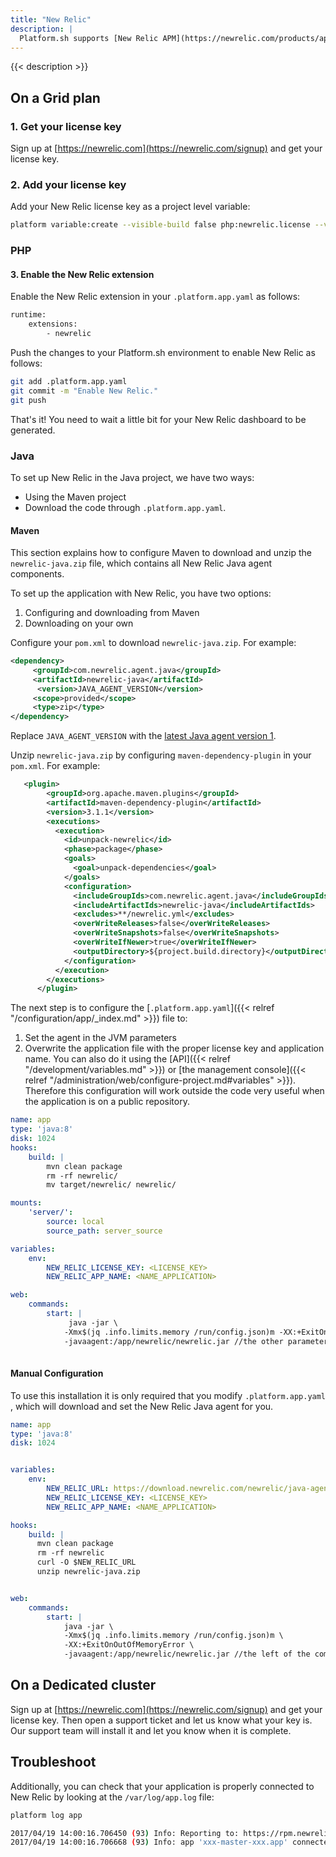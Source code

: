 ```yaml
---
title: "New Relic"
description: |
  Platform.sh supports [New Relic APM](https://newrelic.com/products/application-monitoring) for profiling PHP and Java applications. These instructions do not apply to other languages.
---
```


{{< description >}}

## On a Grid plan

### 1. Get your license key

Sign up at [https://newrelic.com](https://newrelic.com/signup) and get your license key.

### 2. Add your license key

Add your New Relic license key as a project level variable:

```bash
platform variable:create --visible-build false php:newrelic.license --value '<your-new-relic-license-key>'
```

###  PHP

#### 3. Enable the New Relic extension

Enable the New Relic extension in your `.platform.app.yaml` as follows:

```bash
runtime:
    extensions:
        - newrelic
```

Push the changes to your Platform.sh environment to enable New Relic as follows:

```bash
git add .platform.app.yaml
git commit -m "Enable New Relic."
git push
```

That's it! You need to wait a little bit for your New Relic dashboard to be generated.



### Java



To set up New Relic in the Java project, we have two ways:

- Using the Maven project
- Download the code through `.platform.app.yaml`.

#### Maven

This section explains how to configure Maven to download and unzip the `newrelic-java.zip` file, which contains all New Relic Java agent components.

To set up the application with New Relic, you have two options:


1. Configuring and downloading from Maven
2. Downloading on your own

Configure your `pom.xml` to download `newrelic-java.zip`. For example:

```xml
<dependency>
     <groupId>com.newrelic.agent.java</groupId>
     <artifactId>newrelic-java</artifactId>
      <version>JAVA_AGENT_VERSION</version>
     <scope>provided</scope>
     <type>zip</type>
</dependency>
```



Replace `JAVA_AGENT_VERSION` with the [latest Java agent version 1](https://docs.newrelic.com/docs/agents/java-agent/getting-started/java-release-notes).

Unzip `newrelic-java.zip` by configuring `maven-dependency-plugin` in your `pom.xml`. For example:

```xml
   <plugin>
        <groupId>org.apache.maven.plugins</groupId>
        <artifactId>maven-dependency-plugin</artifactId>
        <version>3.1.1</version>
        <executions>
          <execution>
            <id>unpack-newrelic</id>
            <phase>package</phase>
            <goals>
              <goal>unpack-dependencies</goal>
            </goals>
            <configuration>
              <includeGroupIds>com.newrelic.agent.java</includeGroupIds>
              <includeArtifactIds>newrelic-java</includeArtifactIds>
              <excludes>**/newrelic.yml</excludes>
              <overWriteReleases>false</overWriteReleases>
              <overWriteSnapshots>false</overWriteSnapshots>
              <overWriteIfNewer>true</overWriteIfNewer>
              <outputDirectory>${project.build.directory}</outputDirectory>
            </configuration>
          </execution>
        </executions>
      </plugin>
```

The next step is to configure the [`.platform.app.yaml`]({{< relref "/configuration/app/_index.md" >}}) file to:

1. Set the agent in the JVM parameters
2. Overwrite the application file with the proper license key and application name. You can also do it using the [API]({{< relref "/development/variables.md" >}}) or [the management console]({{< relref "/administration/web/configure-project.md#variables" >}}). Therefore this configuration will work outside the code very useful when the application is on a public repository.

```yaml
name: app
type: 'java:8'
disk: 1024
hooks:
    build: |
        mvn clean package
        rm -rf newrelic/
        mv target/newrelic/ newrelic/

mounts:
    'server/':
        source: local
        source_path: server_source

variables:
    env:
        NEW_RELIC_LICENSE_KEY: <LICENSE_KEY>
        NEW_RELIC_APP_NAME: <NAME_APPLICATION>

web:
    commands:
        start: |
             java -jar \
            -Xmx$(jq .info.limits.memory /run/config.json)m -XX:+ExitOnOutOfMemoryError \
            -javaagent:/app/newrelic/newrelic.jar //the other parameters here
            
```



#### Manual Configuration

To use this installation it is only required that you modify `.platform.app.yaml` , which will download and set the New Relic Java agent for you.



```yaml
name: app
type: 'java:8'
disk: 1024


variables:
    env:
        NEW_RELIC_URL: https://download.newrelic.com/newrelic/java-agent/newrelic-agent/current/newrelic-java.zip
        NEW_RELIC_LICENSE_KEY: <LICENSE_KEY>
        NEW_RELIC_APP_NAME: <NAME_APPLICATION>

hooks:
    build: |
      mvn clean package
      rm -rf newrelic
      curl -O $NEW_RELIC_URL
      unzip newrelic-java.zip


web:
    commands:
        start: |
            java -jar \
            -Xmx$(jq .info.limits.memory /run/config.json)m \
            -XX:+ExitOnOutOfMemoryError \
            -javaagent:/app/newrelic/newrelic.jar //the left of the commands here
```



## On a Dedicated cluster

Sign up at [https://newrelic.com](https://newrelic.com/signup) and get your license key.  Then open a support ticket and let us know what your key is.  Our support team will install it and let you know when it is complete.

## Troubleshoot

Additionally, you can check that your application is properly connected to New Relic by looking at the `/var/log/app.log` file:

```bash
platform log app

2017/04/19 14:00:16.706450 (93) Info: Reporting to: https://rpm.newrelic.com/accounts/xxx/applications/xxx
2017/04/19 14:00:16.706668 (93) Info: app 'xxx-master-xxx.app' connected with run id 'xxx'
```
